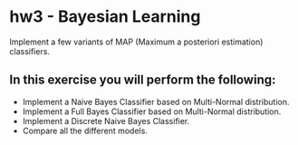 # hw3 - Bayesian Learning
Implement a few variants of MAP (Maximum a posteriori estimation) classifiers.

## In this exercise you will perform the following:
* Implement a Naive Bayes Classifier based on Multi-Normal distribution.
* Implement a Full Bayes Classifier based on Multi-Normal distribution.
* Implement a Discrete Naive Bayes Classifier.
* Compare all the different models.

